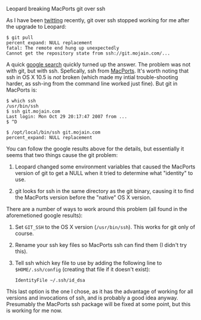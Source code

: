 Leopard breaking MacPorts git over ssh

As I have been [twitting][1] recently, git over ssh stopped working
for me after the upgrade to Leopard:

    $ git pull
    percent_expand: NULL replacement
    fatal: The remote end hung up unexpectedly
    Cannot get the repository state from ssh://git.mojain.com/...

A quick [google search][2] quickly turned up the answer. The problem
was not with git, but with ssh. Spefically, ssh from [MacPorts][3].
It's worth noting that ssh in OS X 10.5 is *not* broken (which made my
intial trouble-shooting harder, as ssh-ing from the command line
worked just fine). But git in MacPorts is:

    $ which ssh
    /usr/bin/ssh
    $ ssh git.mojain.com
    Last login: Mon Oct 29 20:17:47 2007 from ...
    $ ^D
    
    $ /opt/local/bin/ssh git.mojain.com
    percent_expand: NULL replacement

You can follow the google results above for the details, but
essentially it seems that two things cause the git problem:

1. Leopard changed some environment variables that caused the MacPorts
version of git to get a NULL when it tried to determine what
"identity" to use.

2. git looks for ssh in the same directory as the git binary, causing
it to find the MacPorts version before the "native" OS X version.

There are a number of ways to work around this problem (all found in
the aforemetioned google results):

1. Set `GIT_SSH` to the OS X version (`/usr/bin/ssh`). This works for
git only of course.

1. Rename your ssh key files so MacPorts ssh can find them (I didn't
try this).

1. Tell ssh which key file to use by adding the following line to
`$HOME/.ssh/config` (creating that file if it doesn't exist):

    `IdentityFile ~/.ssh/id_dsa`

This last option is the one I chose, as it has the advantage of
working for all versions and invocations of ssh, and is probably a
good idea anyway. Presumably the MacPorts ssh package will be fixed at
some point, but this is working for me now.

[1]: http://twitter.com/mrowe
[2]: http://www.google.com/search?q=leopard+percent_expand%3A+NULL+replacement
[3]: http://www.macports.org/
